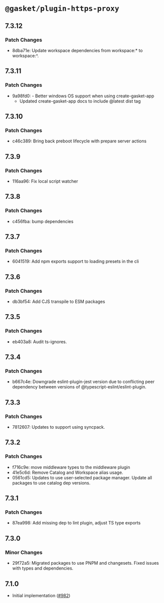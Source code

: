 # `@gasket/plugin-https-proxy`

## 7.3.12

### Patch Changes

- 8dba71e: Update workspace dependencies from workspace:\* to workspace:^.

## 7.3.11

### Patch Changes

- 9a98fd0: - Better windows OS support when using create-gasket-app
  - Updated create-gasket-app docs to include @latest dist tag

## 7.3.10

### Patch Changes

- c46c389: Bring back preboot lifecycle with prepare server actions

## 7.3.9

### Patch Changes

- 116aa96: Fix local script watcher

## 7.3.8

### Patch Changes

- c456fba: bump dependencies

## 7.3.7

### Patch Changes

- 6041519: Add npm exports support to loading presets in the cli

## 7.3.6

### Patch Changes

- db3bf54: Add CJS transpile to ESM packages

## 7.3.5

### Patch Changes

- eb403a8: Audit ts-ignores.

## 7.3.4

### Patch Changes

- b667c4e: Downgrade eslint-plugin-jest version due to conflicting peer dependency between versions of @typescript-eslint/eslint-plugin.

## 7.3.3

### Patch Changes

- 7812607: Updates to support using syncpack.

## 7.3.2

### Patch Changes

- f716c9e: move middleware types to the middleware plugin
- 41e5c6d: Remove Catalog and Workspace alias usage.
- 0561cd5: Updates to use user-selected package manager. Update all packages to use catalog dep versions.

## 7.3.1

### Patch Changes

- 87ea998: Add missing dep to lint plugin, adjust TS type exports

## 7.3.0

### Minor Changes

- 29f72a5: Migrated packages to use PNPM and changesets. Fixed issues with types and dependencies.

## 7.1.0

- Initial implementation ([#982])

[#982]: https://github.com/godaddy/gasket/pull/982
